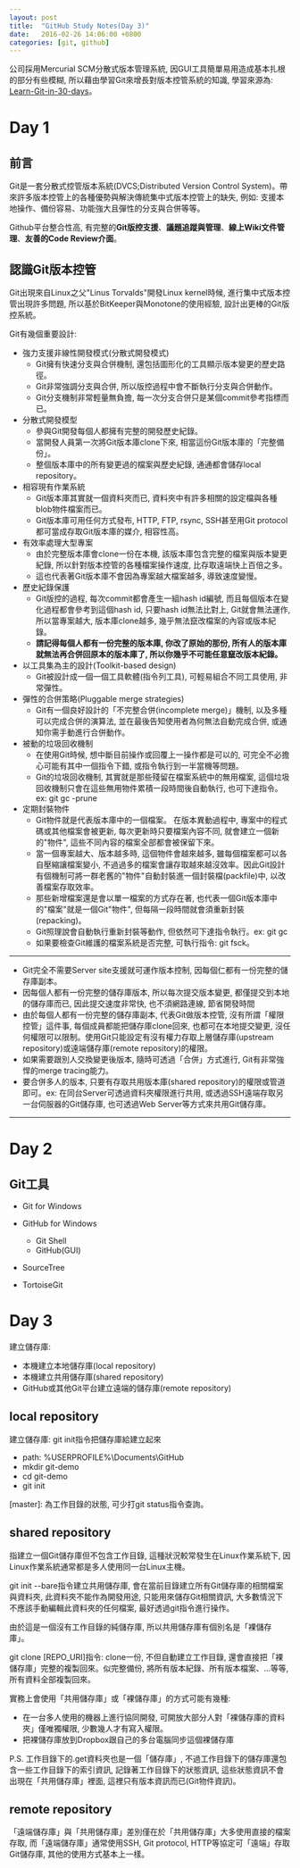 ```yaml
---
layout: post
title:  "GitHub Study Notes(Day 3)"
date:   2016-02-26 14:06:00 +0800
categories: [git, github]
---
```


公司採用Mercurial SCM分散式版本管理系統, 因GUI工具簡單易用造成基本扎根的部分有些模糊, 所以藉由學習Git來增長對版本控管系統的知識, 學習來源為: [Learn-Git-in-30-days](https://github.com/doggy8088/Learn-Git-in-30-days)。

# Day 1 #

## 前言 ##

Git是一套分散式控管版本系統(DVCS;Distributed Version Control System)。帶來許多版本控管上的各種優勢與解決傳統集中式版本控管上的缺失, 例如: 支援本地操作、備份容易、功能強大且彈性的分支與合併等等。

Github平台整合性高, 有完整的**Git版控支援**、**議題追蹤與管理**、**線上Wiki文件管理**、**友善的Code Review介面**。


## 認識Git版本控管 ##

Git出現來自Linux之父"Linus Torvalds"開發Linux kernel時候, 進行集中式版本控管出現許多問題, 所以基於BitKeeper與Monotone的使用經驗, 設計出更棒的Git版控系統。

Git有幾個重要設計:

- 強力支援非線性開發模式(分散式開發模式)
  - Git擁有快速分支與合併機制, 還包括圖形化的工具顯示版本變更的歷史路徑。
  - Git非常強調分支與合併, 所以版控過程中會不斷執行分支與合併動作。
  - Git分支機制非常輕量無負擔, 每一次分支合併只是某個commit參考指標而已。
- 分散式開發模型
  - 參與Git開發每個人都擁有完整的開發歷史紀錄。
  - 當開發人員第一次將Git版本庫clone下來, 相當這份Git版本庫的「完整備份」。
  - 整個版本庫中的所有變更過的檔案與歷史紀錄, 通通都會儲存local repository。
- 相容現有作業系統
  - Git版本庫其實就一個資料夾而已, 資料夾中有許多相關的設定檔與各種blob物件檔案而已。
  - Git版本庫可用任何方式發布, HTTP, FTP, rsync, SSH甚至用Git protocol都可當成存取Git版本庫的媒介, 相容性高。
- 有效率處理大型專案
  - 由於完整版本庫會clone一份在本機, 該版本庫包含完整的檔案與版本變更紀錄, 所以針對版本控管的各種檔案操作速度, 比存取遠端快上百倍之多。
  - 這也代表著Git版本庫不會因為專案越大檔案越多, 導致速度變慢。
- 歷史紀錄保護
  - Git版控的過程, 每次commit都會產生一組hash id編號, 而且每個版本在變化過程都會參考到這個hash id, 只要hash id無法比對上, Git就會無法運作, 所以當專案越大, 版本庫clone越多, 幾乎無法竄改檔案的內容或版本紀錄。
  - **請記得每個人都有一份完整的版本庫, 你改了原始的那份, 所有人的版本庫就無法再合併回原本的版本庫了, 所以你幾乎不可能任意竄改版本紀錄。**
- 以工具集為主的設計(Toolkit-based design)
  - Git被設計成一個一個工具軟體(指令列工具), 可輕易組合不同工具使用, 非常彈性。
- 彈性的合併策略(Pluggable merge strategies)
  - Git有一個良好設計的「不完整合併(incomplete merge)」機制, 以及多種可以完成合併的演算法, 並在最後告知使用者為何無法自動完成合併, 或通知你需手動進行合併動作。
- 被動的垃圾回收機制
  - 在使用Git時候, 想中斷目前操作或回覆上一操作都是可以的, 可完全不必擔心可能有其中一個指令下錯, 或指令執行到一半當機等問題。
  - Git的垃圾回收機制, 其實就是那些殘留在檔案系統中的無用檔案, 這個垃圾回收機制只會在這些無用物件累積一段時間後自動執行, 也可下達指令。ex: git gc -prune
- 定期封裝物件
  - Git物件就是代表版本庫中的一個檔案。 在版本異動過程中, 專案中的程式碼或其他檔案會被更新, 每次更新時只要檔案內容不同, 就會建立一個新的"物件", 這些不同內容的檔案全部都會被保留下來。
  - 當一個專案越大、版本越多時, 這個物件會越來越多, 雖每個檔案都可以各自壓縮讓檔案變小, 不過過多的檔案會讓存取越來越沒效率。因此Git設計有個機制可將一群老舊的"物件"自動封裝進一個封裝檔(packfile)中, 以改善檔案存取效率。
  - 那些新增檔案還是會以單一檔案的方式存在著, 也代表一個Git版本庫中的"檔案"就是一個Git"物件", 但每隔一段時間就會須重新封裝(repacking)。
  - Git照理說會自動執行重新封裝等動作, 但依然可下達指令執行。ex: git gc
  - 如果要檢查Git維護的檔案系統是否完整, 可執行指令: git fsck。

---

- Git完全不需要Server site支援就可運作版本控制, 因每個仁都有一份完整的儲存庫副本。
- 因每個人都有一份完整的儲存庫版本, 所以每次提交版本變更, 都僅提交到本地的儲存庫而已, 因此提交速度非常快, 也不須網路連線, 節省開發時間
- 由於每個人都有一份完整的儲存庫副本, 代表Git做版本控管, 沒有所謂「權限控管」這件事, 每個成員都能把儲存庫clone回來, 也都可在本地提交變更, 沒任何權限可以限制。使用Git只能設定有沒有權力存取上層儲存庫(upstream repository)或遠端儲存庫(remote repository)的權限。
- 如果需要跟別人交換變更後版本, 隨時可透過「合併」方式進行, Git有非常強悍的merge tracing能力。
- 要合併多人的版本, 只要有存取共用版本庫(shared repository)的權限或管道即可。ex: 在同台Server可透過資料夾權限進行共用, 或透過SSH遠端存取另一台伺服器的Git儲存庫, 也可透過Web Server等方式來共用Git儲存庫。

---

# Day 2 #

## Git工具 ##

- Git for Windows

- GitHub for Windows
  - Git Shell
  - GitHub(GUI)
  
- SourceTree

- TortoiseGit


# Day 3 #

建立儲存庫:
- 本機建立本地儲存庫(local repository)
- 本機建立共用儲存庫(shared repository)
- GitHub或其他Git平台建立遠端的儲存庫(remote repository)

## local repository ##

建立儲存庫: git init指令把儲存庫給建立起來
- path: %USERPROFILE%\Documents\GitHub
- mkdir git-demo
- cd git-demo
- git init

[master]: 為工作目錄的狀態, 可少打git status指令查詢。

## shared repository ##

指建立一個Git儲存庫但不包含工作目錄, 這種狀況較常發生在Linux作業系統下, 因Linux作業系統通常都是多人使用同一台Linux主機。

git init --bare指令建立共用儲存庫, 會在當前目錄建立所有Git儲存庫的相關檔案與資料夾, 此資料夾不能作為開發用途, 只能用來儲存Git相關資訊, 大多數情況下不應該手動編輯此資料夾的任何檔案, 最好透過git指令進行操作。

由於這是一個沒有工作目錄的純儲存庫, 所以共用儲存庫有個別名是「裸儲存庫」。

git clone [REPO_URI]指令: clone一份, 不但自動建立工作目錄, 還會直接把「裸儲存庫」完整的複製回來。似完整備份, 將所有版本紀錄、所有版本檔案、...等等, 所有資料全部複製回來。

實務上會使用「共用儲存庫」或「裸儲存庫」的方式可能有幾種:

- 在一台多人使用的機器上進行協同開發, 可開放大部分人對「裸儲存庫的資料夾」僅唯獨權限, 少數幾人才有寫入權限。
- 把裸儲存庫放到Dropbox跟自己的多台電腦同步這個裸儲存庫

P.S. 工作目錄下的.get資料夾也是一個「儲存庫」, 不過工作目錄下的儲存庫還包含一些工作目錄下的索引資訊, 記錄著工作目錄下的狀態資訊, 這些狀態資訊不會出現在「共用儲存庫」裡面, 這裡只有版本資訊而已(Git物件資訊)。

## remote repository ##

「遠端儲存庫」與「共用儲存庫」差別僅在於「共用儲存庫」大多使用直接的檔案存取, 而「遠端儲存庫」通常使用SSH, Git protocol, HTTP等協定可「遠端」存取Git儲存庫, 其他的使用方式基本上一樣。